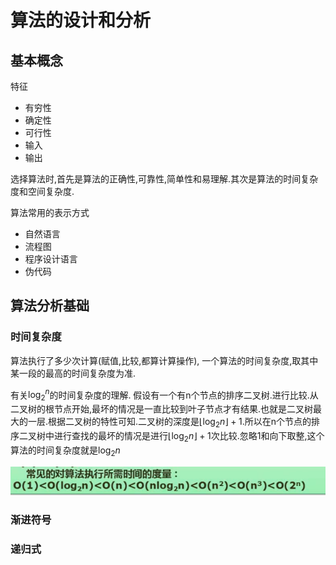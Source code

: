 # 算法的设计和分析

## 基本概念

特征

* 有穷性
* 确定性
* 可行性
* 输入
* 输出

选择算法时,首先是算法的正确性,可靠性,简单性和易理解.其次是算法的时间复杂度和空间复杂度.

算法常用的表示方式

* 自然语言
* 流程图
* 程序设计语言
* 伪代码

## 算法分析基础

### 时间复杂度

算法执行了多少次计算(赋值,比较,都算计算操作), 一个算法的时间复杂度,取其中某一段的最高的时间复杂度为准.

有关$\log_{2}^{n}$的时间复杂度的理解.
假设有一个有n个节点的排序二叉树.进行比较.从二叉树的根节点开始,最坏的情况是一直比较到叶子节点才有结果.也就是二叉树最大的一层.根据二叉树的特性可知.二叉树的深度是$\lfloor\log_{2}{n}\rfloor+1$.所以在n个节点的排序二叉树中进行查找的最坏的情况是进行$\lfloor\log_{2}{n}\rfloor+1$次比较.忽略1和向下取整,这个算法的时间复杂度就是$\log_{2}{n}$

![时间复杂度的排序.png](image/时间复杂度的排序.png)

### 渐进符号

### 递归式